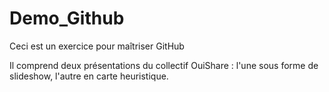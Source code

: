 # Demo_Github
Ceci est un exercice pour maîtriser GitHub

Il comprend deux présentations du collectif OuiShare : l'une sous forme de slideshow, l'autre en carte heuristique. 
